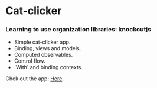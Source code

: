 # Cat-clicker
### Learning to use organization libraries: knockoutjs

- Simple cat-clicker app.
- Binding, views and models.
- Computed observables.
- Control flow.
- 'With' and binding contexts.


Chek out the app: [Here](https://bigapplemonkey.github.io/cat-clicker-v2/).